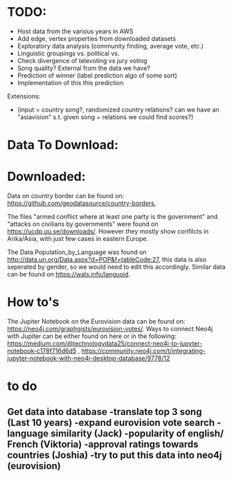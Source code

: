 # TODO:
 - Host data from the various years in AWS
 - Add edge, vertex properties from downloaded datasets
 - Exploratory data analysis (community finding, average vote, etc.)
 - Linguistic groupings vs. political vs. 
 - Check divergence of televoting vs jury voting
 - Song quality? External from the data we have?
 - Prediction of winner (label prediction algo of some sort)
 - Implementation of this this prediction 
 
 Extensions:
 - (input = country song?, randomized country relations? can we have an "asiavision" s.t. given song + relations we could find scores?)


# Data To Download:


# Downloaded:

Data on country border can be found on: https://github.com/geodatasource/country-borders, 

The files "armed conflict where at least one party is the government" and "attacks on civilians by governments" were found on https://ucdp.uu.se/downloads/. However they mostly show confilcts in Arika/Asia, with just few cases in eastern Europe.

The Data Population_by_Language was found on http://data.un.org/Data.aspx?d=POP&f=tableCode:27, this data is also seperated by gender, so we would need to edit this accordingly. Similar data can be found on https://wals.info/languoid. 


# How to's

The Jupiter Notebook on the Eurovision data can be found on: https://neo4j.com/graphgists/eurovision-votes/.
Ways to connect Neo4j with Jupiter can be either found on here or in the following:  https://medium.com/@technologydata25/connect-neo4j-to-jupyter-notebook-c178f716d6d5 , https://community.neo4j.com/t/integrating-jupyter-notebook-with-neo4j-desktop-database/9778/12


# to do

Get data into database 
-translate top 3 song (Last 10 years)
-expand eurovision vote search 
-language similarity (Jack)
-popularity of english/ French  (Viktoria)
-approval ratings towards countries (Joshia)
-try to put this data into neo4j (eurovision)
-
